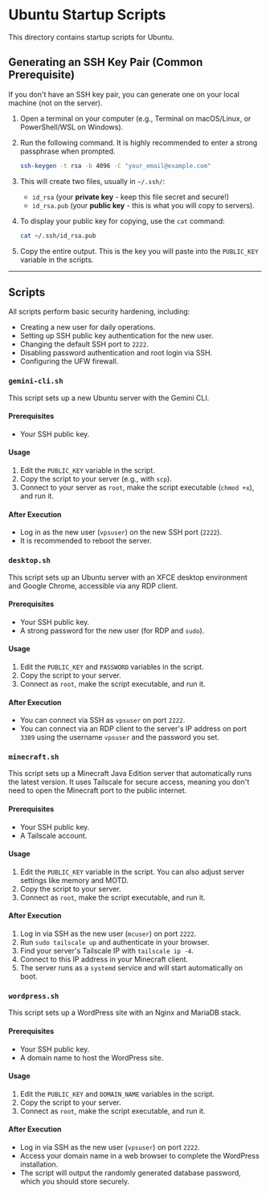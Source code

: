 # Ubuntu Startup Scripts

This directory contains startup scripts for Ubuntu.

## Generating an SSH Key Pair (Common Prerequisite)

If you don't have an SSH key pair, you can generate one on your local machine (not on the server).

1.  Open a terminal on your computer (e.g., Terminal on macOS/Linux, or PowerShell/WSL on Windows).
2.  Run the following command. It is highly recommended to enter a strong passphrase when prompted.
    ```bash
    ssh-keygen -t rsa -b 4096 -C "your_email@example.com"
    ```
3.  This will create two files, usually in `~/.ssh/`:
    *   `id_rsa` (your **private key** - keep this file secret and secure!)
    *   `id_rsa.pub` (your **public key** - this is what you will copy to servers).

4.  To display your public key for copying, use the `cat` command:
    ```bash
    cat ~/.ssh/id_rsa.pub
    ```
5.  Copy the entire output. This is the key you will paste into the `PUBLIC_KEY` variable in the scripts.

---

## Scripts

All scripts perform basic security hardening, including:
*   Creating a new user for daily operations.
*   Setting up SSH public key authentication for the new user.
*   Changing the default SSH port to `2222`.
*   Disabling password authentication and root login via SSH.
*   Configuring the UFW firewall.

### `gemini-cli.sh`

This script sets up a new Ubuntu server with the Gemini CLI.

#### Prerequisites

- Your SSH public key.

#### Usage

1.  Edit the `PUBLIC_KEY` variable in the script.
2.  Copy the script to your server (e.g., with `scp`).
3.  Connect to your server as `root`, make the script executable (`chmod +x`), and run it.

#### After Execution

- Log in as the new user (`vpsuser`) on the new SSH port (`2222`).
- It is recommended to reboot the server.

### `desktop.sh`

This script sets up an Ubuntu server with an XFCE desktop environment and Google Chrome, accessible via any RDP client.

#### Prerequisites

- Your SSH public key.
- A strong password for the new user (for RDP and `sudo`).

#### Usage

1.  Edit the `PUBLIC_KEY` and `PASSWORD` variables in the script.
2.  Copy the script to your server.
3.  Connect as `root`, make the script executable, and run it.

#### After Execution

- You can connect via SSH as `vpsuser` on port `2222`.
- You can connect via an RDP client to the server's IP address on port `3389` using the username `vpsuser` and the password you set.

### `minecraft.sh`

This script sets up a Minecraft Java Edition server that automatically runs the latest version. It uses Tailscale for secure access, meaning you don't need to open the Minecraft port to the public internet.

#### Prerequisites

- Your SSH public key.
- A Tailscale account.

#### Usage

1.  Edit the `PUBLIC_KEY` variable in the script. You can also adjust server settings like memory and MOTD.
2.  Copy the script to your server.
3.  Connect as `root`, make the script executable, and run it.

#### After Execution

1.  Log in via SSH as the new user (`mcuser`) on port `2222`.
2.  Run `sudo tailscale up` and authenticate in your browser.
3.  Find your server's Tailscale IP with `tailscale ip -4`.
4.  Connect to this IP address in your Minecraft client.
5.  The server runs as a `systemd` service and will start automatically on boot.

### `wordpress.sh`

This script sets up a WordPress site with an Nginx and MariaDB stack.

#### Prerequisites

- Your SSH public key.
- A domain name to host the WordPress site.

#### Usage

1.  Edit the `PUBLIC_KEY` and `DOMAIN_NAME` variables in the script.
2.  Copy the script to your server.
3.  Connect as `root`, make the script executable, and run it.

#### After Execution

- Log in via SSH as the new user (`vpsuser`) on port `2222`.
- Access your domain name in a web browser to complete the WordPress installation.
- The script will output the randomly generated database password, which you should store securely.